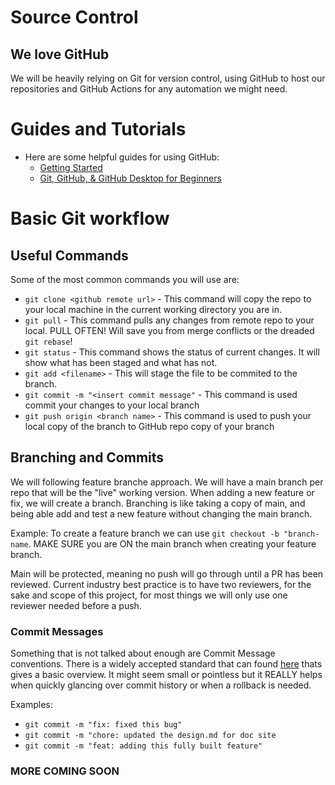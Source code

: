 # Source Control

## We love GitHub

We will be heavily relying on Git for version control, using GitHub to host our repositories and GitHub Actions for any automation we might need.

# Guides and Tutorials

- Here are some helpful guides for using GitHub:
  - [Getting Started](https://docs.github.com/en/get-started/quickstart)
  - [Git, GitHub, & GitHub Desktop for Beginners](https://www.youtube.com/watch?v=8Dd7KRpKeaE&t=60s)

# Basic Git workflow

## Useful Commands

Some of the most common commands you will use are:

- `git clone <github remote url>` - This command will copy the repo to your local machine in the current working directory you are in.
- `git pull` - This command pulls any changes from remote repo to your local. PULL OFTEN! Will save you from merge conflicts or the dreaded `git rebase`!
- `git status` - This command shows the status of current changes. It will show what has been staged and what has not.
- `git add <filename>` - This will stage the file to be commited to the branch.
- `git commit -m "<insert commit message"` - This command is used commit your changes to your local branch
- `git push origin <branch name>` - This command is used to push your local copy of the branch to GitHub repo copy of your branch

## Branching and Commits

We will following feature branche approach. We will have a main branch per repo that will be the "live" working version. When adding a new feature or fix, we will create a branch. Branching is like taking a copy of main, and being able add and test a new feature without changing the main branch.

Example: To create a feature branch we can use `git checkout -b "branch-name`. MAKE SURE you are ON the main branch when creating your feature branch.

Main will be protected, meaning no push will go through until a PR has been reviewed. Current industry best practice is to have two reviewers, for the sake and scope of this project, for most things we will only use one reviewer needed before a push.

### Commit Messages

Something that is not talked about enough are Commit Message conventions. There is a widely accepted standard that can found [here](https://www.conventionalcommits.org/en/v1.0.0/) thats gives a basic overview. It might seem small or pointless but it REALLY helps when quickly glancing over commit history or when a rollback is needed.

Examples:

- `git commit -m "fix: fixed this bug"`
- `git commit -m "chore: updated the design.md for doc site `
- `git commit -m "feat: adding this fully built feature"`

### MORE COMING SOON
